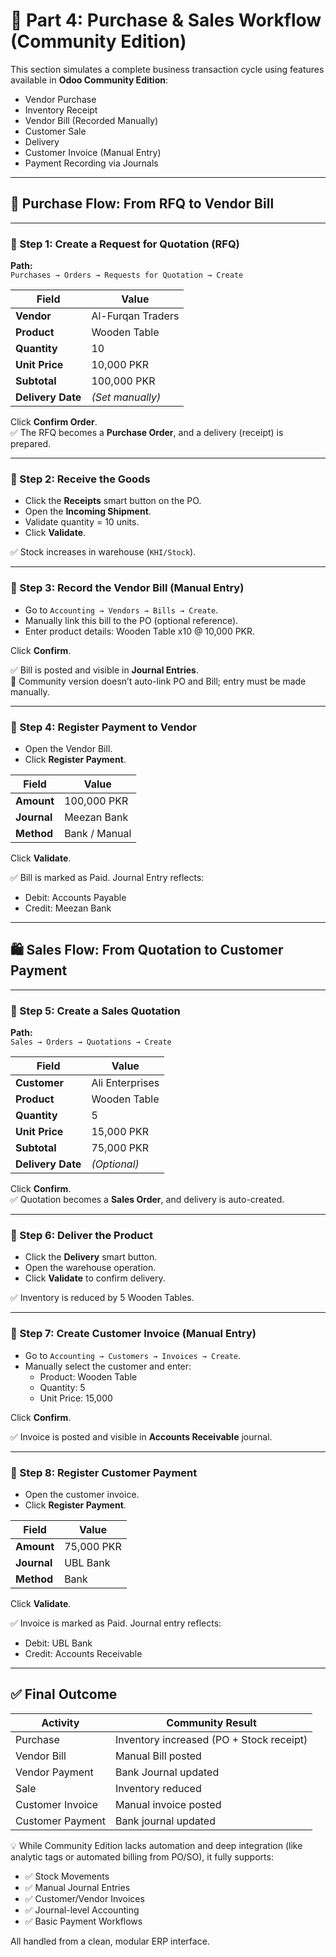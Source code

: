 # 🔁 Part 4: Purchase & Sales Workflow (Community Edition)

This section simulates a complete business transaction cycle using features available in **Odoo Community Edition**:

- Vendor Purchase  
- Inventory Receipt  
- Vendor Bill (Recorded Manually)  
- Customer Sale  
- Delivery  
- Customer Invoice (Manual Entry)  
- Payment Recording via Journals

---

## 🛒 Purchase Flow: From RFQ to Vendor Bill

---

### 🔹 Step 1: Create a Request for Quotation (RFQ)

**Path:**  
`Purchases → Orders → Requests for Quotation → Create`

| Field              | Value                 |
|--------------------|-----------------------|
| **Vendor**         | Al-Furqan Traders     |
| **Product**        | Wooden Table          |
| **Quantity**       | 10                    |
| **Unit Price**     | 10,000 PKR            |
| **Subtotal**       | 100,000 PKR           |
| **Delivery Date**  | _(Set manually)_      |

Click **Confirm Order**.  
✅ The RFQ becomes a **Purchase Order**, and a delivery (receipt) is prepared.

---

### 🔹 Step 2: Receive the Goods

- Click the **Receipts** smart button on the PO.
- Open the **Incoming Shipment**.
- Validate quantity = 10 units.
- Click **Validate**.

✅ Stock increases in warehouse (`KHI/Stock`).

---

### 🔹 Step 3: Record the Vendor Bill (Manual Entry)

- Go to `Accounting → Vendors → Bills → Create`.
- Manually link this bill to the PO (optional reference).
- Enter product details: Wooden Table x10 @ 10,000 PKR.

Click **Confirm**.

✅ Bill is posted and visible in **Journal Entries**.  
📌 Community version doesn’t auto-link PO and Bill; entry must be made manually.

---

### 🔹 Step 4: Register Payment to Vendor

- Open the Vendor Bill.
- Click **Register Payment**.

| Field              | Value                 |
|--------------------|-----------------------|
| **Amount**         | 100,000 PKR           |
| **Journal**        | Meezan Bank           |
| **Method**         | Bank / Manual         |

Click **Validate**.

✅ Bill is marked as Paid. Journal Entry reflects:
- Debit: Accounts Payable  
- Credit: Meezan Bank

---

## 🛍️ Sales Flow: From Quotation to Customer Payment

---

### 🔹 Step 5: Create a Sales Quotation

**Path:**  
`Sales → Orders → Quotations → Create`

| Field              | Value                 |
|--------------------|-----------------------|
| **Customer**       | Ali Enterprises       |
| **Product**        | Wooden Table          |
| **Quantity**       | 5                     |
| **Unit Price**     | 15,000 PKR            |
| **Subtotal**       | 75,000 PKR            |
| **Delivery Date**  | _(Optional)_          |

Click **Confirm**.  
✅ Quotation becomes a **Sales Order**, and delivery is auto-created.

---

### 🔹 Step 6: Deliver the Product

- Click the **Delivery** smart button.
- Open the warehouse operation.
- Click **Validate** to confirm delivery.

✅ Inventory is reduced by 5 Wooden Tables.

---

### 🔹 Step 7: Create Customer Invoice (Manual Entry)

- Go to `Accounting → Customers → Invoices → Create`.
- Manually select the customer and enter:
  - Product: Wooden Table  
  - Quantity: 5  
  - Unit Price: 15,000

Click **Confirm**.

✅ Invoice is posted and visible in **Accounts Receivable** journal.

---

### 🔹 Step 8: Register Customer Payment

- Open the customer invoice.
- Click **Register Payment**.

| Field              | Value                 |
|--------------------|-----------------------|
| **Amount**         | 75,000 PKR            |
| **Journal**        | UBL Bank              |
| **Method**         | Bank                  |

Click **Validate**.

✅ Invoice is marked as Paid. Journal entry reflects:
- Debit: UBL Bank  
- Credit: Accounts Receivable

---

## ✅ Final Outcome

| Activity            | Community Result                         |
|---------------------|-------------------------------------------|
| Purchase            | Inventory increased (PO + Stock receipt) |
| Vendor Bill         | Manual Bill posted                       |
| Vendor Payment      | Bank Journal updated                     |
| Sale                | Inventory reduced                        |
| Customer Invoice    | Manual invoice posted                    |
| Customer Payment    | Bank journal updated                     |

💡 While Community Edition lacks automation and deep integration (like analytic tags or automated billing from PO/SO), it fully supports:

- ✅ Stock Movements  
- ✅ Manual Journal Entries  
- ✅ Customer/Vendor Invoices  
- ✅ Journal-level Accounting  
- ✅ Basic Payment Workflows

All handled from a clean, modular ERP interface.

